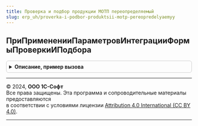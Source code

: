 ```yaml
---
title: Проверка и подбор продукции МОТП переопределяемый
slug: erp_uh/proverka-i-podbor-produktsii-motp-pereopredelyaemyy
---
```



## ПриПримененииПараметровИнтеграцииФормыПроверкиИПодбора
<details style="margin: 1em 0; padding: 0.5em; border: 1px solid #ccc; border-radius: 6px;">

<summary style="font-weight: bold; cursor: pointer;">Описание, пример вызова</summary>

```bsl

// Заполняет специфику применения интеграции формы проверки и подбора в конкретную форму.
//
// Параметры:
//  Форма - ФормаКлиентскогоПриложения - форма для которой применяются параметры интеграции.
//
Процедура ПриПримененииПараметровИнтеграцииФормыПроверкиИПодбора(Форма) Экспорт
```

Пример вызова
```bsl
ПроверкаИПодборПродукцииМОТППереопределяемый.ПриПримененииПараметровИнтеграцииФормыПроверкиИПодбора(Форма) 
```
</details>

---

© 2024, **ООО 1С-Софт**  
Все права защищены. Эта программа и сопроводительные материалы предоставляются  
в соответствии с условиями лицензии [Attribution 4.0 International (CC BY 4.0)](https://creativecommons.org/licenses/by/4.0/legalcode).

---
